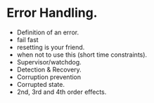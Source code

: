 

Error Handling.
===============
- Definition of an error.
- fail fast
- resetting is your friend.
- when not to use this (short time constraints).
- Supervisor/watchdog.
- Detection & Recovery.
- Corruption prevention
- Corrupted state.
- 2nd, 3rd and 4th order effects.

